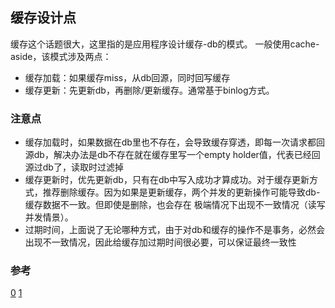 ## 缓存设计点
缓存这个话题很大，这里指的是应用程序设计缓存-db的模式。
一般使用cache-aside，该模式涉及两点：
- 缓存加载：如果缓存miss，从db回源，同时回写缓存
- 缓存更新：先更新db，再删除/更新缓存。通常基于binlog方式。

### 注意点
- 缓存加载时，如果数据在db里也不存在，会导致缓存穿透，即每一次请求都回源db，解决办法是db不存在就在缓存里写一个empty holder值，代表已经回源过db了，读取时过滤掉
- 缓存更新时，优先更新db，只有在db中写入成功才算成功。对于缓存更新方式，推荐删除缓存。因为如果是更新缓存，两个并发的更新操作可能导致db-缓存数据不一致。但即使是删除，也会存在
  极端情况下出现不一致情况（读写并发情景）。
- 过期时间，上面说了无论哪种方式，由于对db和缓存的操作不是事务，必然会出现不一致情况，因此给缓存加过期时间很必要，可以保证最终一致性

### 参考
[0](https://juejin.cn/post/6844903604998914055)
[1](https://blog.csdn.net/u010900754/article/details/92088107)
